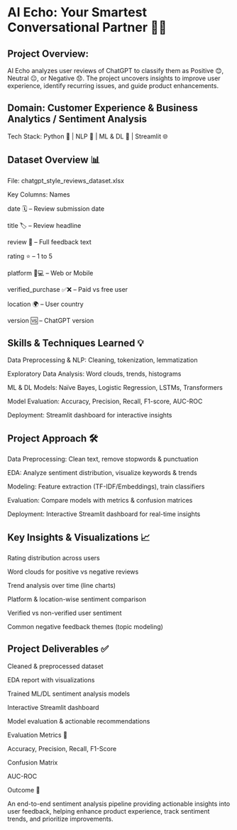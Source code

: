 # AI Echo: Your Smartest Conversational Partner 🤖💬

## Project Overview:
AI Echo analyzes user reviews of ChatGPT to classify them as Positive 😊, Neutral 😐, or Negative 😞. 
The project uncovers insights to improve user experience, identify recurring issues, and guide product enhancements.

## Domain: Customer Experience & Business Analytics / Sentiment Analysis
Tech Stack: Python 🐍 | NLP 📝 | ML & DL 🤖 | Streamlit 🌐

## Dataset Overview 📊
File: chatgpt_style_reviews_dataset.xlsx

Key Columns: Names

date 🗓️ – Review submission date

title 🏷️ – Review headline

review 💬 – Full feedback text

rating ⭐ – 1 to 5

platform 📱💻 – Web or Mobile

verified_purchase ✅❌ – Paid vs free user

location 🌍 – User country

version 🆚 – ChatGPT version

## Skills & Techniques Learned 💡

Data Preprocessing & NLP: Cleaning, tokenization, lemmatization

Exploratory Data Analysis: Word clouds, trends, histograms

ML & DL Models: Naïve Bayes, Logistic Regression, LSTMs, Transformers

Model Evaluation: Accuracy, Precision, Recall, F1-score, AUC-ROC

Deployment: Streamlit dashboard for interactive insights

## Project Approach 🛠️

Data Preprocessing: Clean text, remove stopwords & punctuation

EDA: Analyze sentiment distribution, visualize keywords & trends

Modeling: Feature extraction (TF-IDF/Embeddings), train classifiers

Evaluation: Compare models with metrics & confusion matrices

Deployment: Interactive Streamlit dashboard for real-time insights

## Key Insights & Visualizations 📈

Rating distribution across users

Word clouds for positive vs negative reviews

Trend analysis over time (line charts)

Platform & location-wise sentiment comparison

Verified vs non-verified user sentiment

Common negative feedback themes (topic modeling)

## Project Deliverables ✅

Cleaned & preprocessed dataset

EDA report with visualizations

Trained ML/DL sentiment analysis models

Interactive Streamlit dashboard

Model evaluation & actionable recommendations

Evaluation Metrics 📏

Accuracy, Precision, Recall, F1-Score

Confusion Matrix

AUC-ROC

Outcome 🎯

An end-to-end sentiment analysis pipeline providing actionable insights into user feedback, helping enhance product experience, track sentiment trends, and prioritize improvements.
